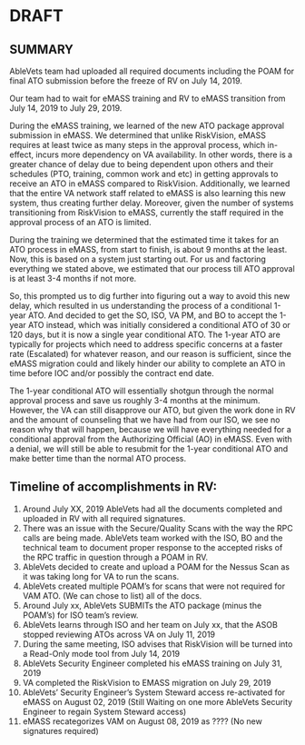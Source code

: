 # DRAFT

## SUMMARY
AbleVets team had uploaded all required documents including the POAM for final ATO submission before the freeze of RV on July 14, 2019.

Our team had to wait for eMASS training and RV to eMASS transition from July 14, 2019 to July 29, 2019.  

During the eMASS training, we learned of the new ATO package approval submission in eMASS. We determined that unlike RiskVision, eMASS requires at least twice as many steps in the approval process, which in-effect, incurs more dependency on VA availability. In other words, there is a greater chance of delay due to being dependent upon others and their schedules (PTO, training, common work and etc) in getting approvals to receive an ATO in eMASS compared to RiskVision. Additionally,  we learned that the entire VA network staff related to eMASS is also learning this new system, thus creating further delay. Moreover,  given the number of systems transitioning from RiskVision to eMASS, currently the staff required in the approval process of an ATO is limited. 

During the training we determined that the estimated time it takes for an ATO process in eMASS, from start to finish, is about 9 months at the least.  Now, this is based on a system just starting out. For us and factoring everything we stated above, we estimated that our process till ATO approval is at least 3-4 months if not more. 

So, this prompted us to dig further into figuring out a way to avoid this new delay, which resulted in us understanding the process of a conditional 1-year ATO. And decided to get the SO, ISO, VA PM, and BO to accept the 1-year ATO instead, which was initially considered a conditional ATO of 30 or 120 days, but it is now a single year conditional ATO. 
The 1-year ATO are typically for projects which need to address specific concerns at a faster rate (Escalated) for whatever reason, and our reason is sufficient, since the eMASS migration could and likely hinder our ability to complete an ATO in time before IOC and/or possibly the contract end date. 

The 1-year conditional ATO will essentially shotgun through the normal approval process and save us roughly 3-4 months at the minimum. However, the VA can still disapprove our ATO, but given the work done in RV and the amount of counseling that we have had from our ISO, we see no reason why that will happen, because we will have everything needed for a conditional approval from the Authorizing Official (AO) in eMASS. Even with a denial, we will still be able to resubmit for the 1-year conditional ATO and make better time than the normal ATO process.

## Timeline of accomplishments in RV:
1.	Around July XX, 2019 AbleVets had all the documents completed and uploaded in RV with all required signatures.
2.	There was an issue with the Secure/Quality Scans with the way the RPC calls are being made.  AbleVets team worked with the ISO, BO and the technical team to document proper response to the accepted risks of the RPC traffic in question through a POAM in RV.
3.	AbleVets decided to create and upload a POAM for the Nessus Scan as it was taking long for VA to run the scans.
4.	AbleVets created multiple POAM’s for scans that were not required for VAM ATO. (We can chose to list) all of the docs.
5.	Around July xx, AbleVets SUBMITs the ATO package  (minus the POAM’s) for ISO team’s review.
6.	AbleVets learns through ISO and her team on July xx, that the ASOB stopped reviewing ATOs across VA on July 11, 2019 
7.	During the same meeting, ISO advises that RiskVision will be turned into a Read-Only mode tool from July 14, 2019
8.	AbleVets Security Engineer completed his eMASS training on July 31, 2019 
9.	VA completed the RiskVision to EMASS migration on July 29, 2019 
10.	AbleVets’ Security Engineer’s System Steward access re-activated for eMASS on August 02, 2019 (Still Waiting on one more AbleVets Security Engineer to regain System Steward access)
11.	eMASS recategorizes VAM on August 08, 2019 as ???? (No new signatures required) 

